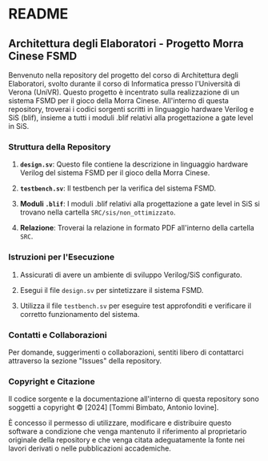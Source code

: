 # README

## Architettura degli Elaboratori - Progetto Morra Cinese FSMD

Benvenuto nella repository del progetto del corso di Architettura degli Elaboratori, svolto durante il corso di Informatica presso l'Università di Verona (UniVR). Questo progetto è incentrato sulla realizzazione di un sistema FSMD per il gioco della Morra Cinese. All'interno di questa repository, troverai i codici sorgenti scritti in linguaggio hardware Verilog e SiS (blif), insieme a tutti i moduli .blif relativi alla progettazione a gate level in SiS.

### Struttura della Repository

1. **`design.sv`**: Questo file contiene la descrizione in linguaggio hardware Verilog del sistema FSMD per il gioco della Morra Cinese.

2. **`testbench.sv`**: Il testbench per la verifica del sistema FSMD.

3. **Moduli `.blif`**: I moduli .blif relativi alla progettazione a gate level in SiS si trovano nella cartella `SRC/sis/non_ottimizzato`.

4. **Relazione**: Troverai la relazione in formato PDF all'interno della cartella `SRC`.

### Istruzioni per l'Esecuzione

1. Assicurati di avere un ambiente di sviluppo Verilog/SiS configurato.

2. Esegui il file `design.sv` per sintetizzare il sistema FSMD.

3. Utilizza il file `testbench.sv` per eseguire test approfonditi e verificare il corretto funzionamento del sistema.

### Contatti e Collaborazioni

Per domande, suggerimenti o collaborazioni, sentiti libero di contattarci attraverso la sezione "Issues" della repository.

### Copyright e Citazione

Il codice sorgente e la documentazione all'interno di questa repository sono soggetti a copyright © [2024] [Tommi Bimbato, Antonio Iovine].

È concesso il permesso di utilizzare, modificare e distribuire questo software a condizione che venga mantenuto il riferimento al proprietario originale della repository e che venga citata adeguatamente la fonte nei lavori derivati o nelle pubblicazioni accademiche.
